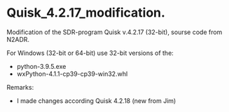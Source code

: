 # Quisk_4.2.17_modification.
Modification of the SDR-program Quisk v.4.2.17 (32-bit), sourse code from N2ADR.

For Windows (32-bit or 64-bit) use 32-bit versions of the:
- python-3.9.5.exe
- wxPython-4.1.1-cp39-cp39-win32.whl

Remarks:
- I made changes according Quisk 4.2.18 (new from Jim)
